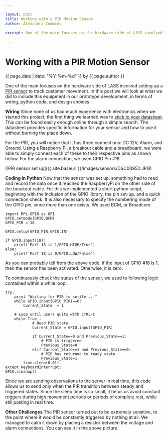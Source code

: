 ```yaml
--- 

layout: post
title: Working with a PIR Motion Sensor
author: Alexandra Cummins

excerpt: One of the main focuses on the hardware side of LASS involved setting up a PIR sensor to track customer movement.  In this post we will look at what we did to include this equipment in our prototype development, in terms of wiring, python code, and design choices.
 
---
```

#  Working with a PIR Motion Sensor
<p class='blog-post-meta'>{{ page.date | date: "%Y-%m-%d" }} by {{ page.author }}</p>


One of the main focuses on the hardware side of LASS involved setting up a [PIR sensor](https://www.sparkfun.com/products/8630) to track customer movement.  In this post we will look at what we did to include this equipment in our prototype development, in terms of wiring, python code, and design choices.


**Wiring**
Since none of us had much experience with electronics when we started this project, the first thing we learned was to [stick to your datasheet](https://www.sparkfun.com/datasheets/Sensors/Proximity/SE-10.pdf).  This can be found easily enough online through a simple search.  The datasheet provides specific information for your sensor and how to use it without burning the place down.  

For the PIR, you will notice that it has three connections: DC 12V, Alarm, and Ground. Using a Raspberry Pi, a breakout cable and a breadboard, we were able to simply connect each of these to their respective pins as shown below.  For the alarm connection, we used GPIO Pin #18.  

![PIR sensor set up]({{ site.baseurl }}/images/sensors/DSC00952.JPG)


**Coding in Python**
Now that the sensor was set up, something had to read and record the data once it reached the RaspberryPi on the other side of the breakout cable.  For this we implemented a short python script, beginning with the inclusion of the GPIO library, the pin set-up, and a quick connection check.  It is also necessary to specify the numbering mode of the GPIO pin, since more than one exists.  We used BCM, or Broadcom.

	import RPi.GPIO as GPI
	GPIO.setmode(GPIO.BCM)
	GPIO_PIR = 18
	
	GPIO.setup(GPIO_PIR,GPIO.IN) 
	
	if GPIO.input(18):
  		print('Port 18 is 1/GPIO.HIGH/True')
	else:
  		print('Port 18 is 0/GPIO.LOW/False')

As you can probably tell from the above code, if the input of GPIO #18 is 1, then the sensor has been activated.  Otherwise, it is zero.

To continuously check the status of the sensor, we used to following logic contained within a while loop:

	try:
  		print "Waiting for PIR to settle ..."
  		while GPIO.input(GPIO_PIR)==0:
    		Current_State  = 1    

  		# Loop until users quits with CTRL-C
  		while True :
    			# Read PIR state
    			Current_State = GPIO.input(GPIO_PIR)
   		
    			if Current_State==0 and Previous_State==1:
      				# PIR is triggered
     				Previous_State=0
    			elif Current_State==1 and Previous_State==0:
      				# PIR has returned to ready state
      				Previous_State=1
			time.sleep(0.01)      
	except KeyboardInterrupt:
  	GPIO.cleanup()

Since we are sending observations to the server in real time, this code allows us to send only when the PIR transition between steady and triggered states.  Since the sleep time is so small, it helps us avoid constant triggers during high movement periods or periods of complete rest, while still posting in real time.

**Other Challenges**
The PIR sensor turned out to be extremely sensitive, to the point where it would be constantly triggered by nothing at all.  We managed to calm it down by placing a resistor between the voltage and alarm connections.  You can see it in the above picture.